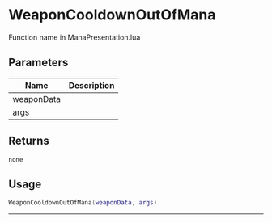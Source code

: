 # WeaponCooldownOutOfMana

Function name in ManaPresentation.lua

## Parameters

| Name       | Description |
| ---------- | ----------- |
| weaponData |             |
| args       |             |

## Returns

`none`

## Usage

```lua
WeaponCooldownOutOfMana(weaponData, args)
```

---
